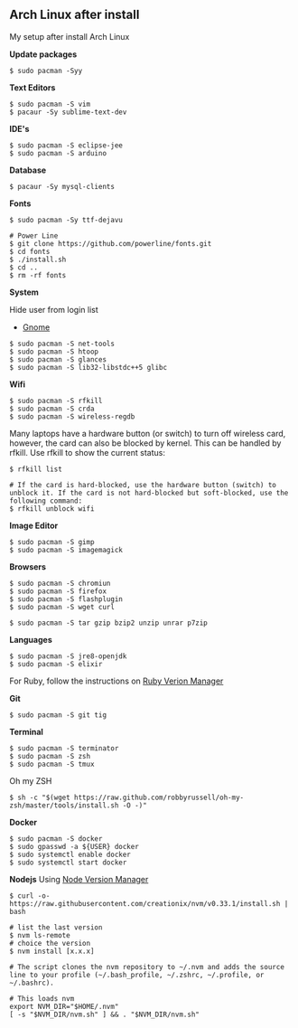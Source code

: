 ## Arch Linux after install
My setup after install Arch Linux

**Update packages**

```
$ sudo pacman -Syy 
```

**Text Editors**
```
$ sudo pacman -S vim
$ pacaur -Sy sublime-text-dev
```

**IDE's**
```
$ sudo pacman -S eclipse-jee
$ sudo pacman -S arduino
```

**Database**
```
$ pacaur -Sy mysql-clients
```

**Fonts**
```
$ sudo pacman -Sy ttf-dejavu

# Power Line
$ git clone https://github.com/powerline/fonts.git
$ cd fonts
$ ./install.sh
$ cd ..
$ rm -rf fonts
```

**System**

Hide user from login list
 - [Gnome](https://wiki.archlinux.org/index.php/GDM#Hide_user_from_login_list)

```
$ sudo pacman -S net-tools
$ sudo pacman -S htoop
$ sudo pacman -S glances
$ sudo pacman -S lib32-libstdc++5 glibc
```

**Wifi**
```
$ sudo pacman -S rfkill
$ sudo pacman -S crda
$ sudo pacman -S wireless-regdb
```
Many laptops have a hardware button (or switch) to turn off wireless card, however, the card can also be blocked by kernel. This can be handled by rfkill. Use rfkill to show the current status:

```
$ rfkill list

# If the card is hard-blocked, use the hardware button (switch) to unblock it. If the card is not hard-blocked but soft-blocked, use the following command:
$ rfkill unblock wifi
```

**Image Editor**
```
$ sudo pacman -S gimp
$ sudo pacman -S imagemagick
```

**Browsers**
```
$ sudo pacman -S chromiun
$ sudo pacman -S firefox
$ sudo pacman -S flashplugin
$ sudo pacman -S wget curl
```

```
$ sudo pacman -S tar gzip bzip2 unzip unrar p7zip
```

**Languages**
```
$ sudo pacman -S jre8-openjdk
$ sudo pacman -S elixir
```

For Ruby, follow the instructions on [Ruby Verion Manager](https://rvm.io/rvm/install)

**Git**
```
$ sudo pacman -S git tig
```

**Terminal**
```
$ sudo pacman -S terminator
$ sudo pacman -S zsh
$ sudo pacman -S tmux
```
Oh my ZSH
```
$ sh -c "$(wget https://raw.github.com/robbyrussell/oh-my-zsh/master/tools/install.sh -O -)"
```

**Docker**
```
$ sudo pacman -S docker
$ sudo gpasswd -a ${USER} docker
$ sudo systemctl enable docker
$ sudo systemctl start docker
```

**Nodejs**
Using [Node Version Manager](https://github.com/creationix/nvm)
```
$ curl -o- https://raw.githubusercontent.com/creationix/nvm/v0.33.1/install.sh | bash

# list the last version
$ nvm ls-remote
# choice the version
$ nvm install [x.x.x]

# The script clones the nvm repository to ~/.nvm and adds the source line to your profile (~/.bash_profile, ~/.zshrc, ~/.profile, or ~/.bashrc).

# This loads nvm
export NVM_DIR="$HOME/.nvm"
[ -s "$NVM_DIR/nvm.sh" ] && . "$NVM_DIR/nvm.sh" 
```

